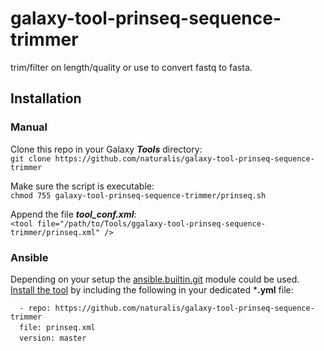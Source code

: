 # galaxy-tool-prinseq-sequence-trimmer
trim/filter on length/quality or use to convert fastq to fasta.  

## Installation  
### Manual  
Clone this repo in your Galaxy ***Tools*** directory:  
`git clone https://github.com/naturalis/galaxy-tool-prinseq-sequence-trimmer`  

Make sure the script is executable:  
`chmod 755 galaxy-tool-prinseq-sequence-trimmer/prinseq.sh`  

Append the file ***tool_conf.xml***:  
`<tool file="/path/to/Tools/ggalaxy-tool-prinseq-sequence-trimmer/prinseq.xml" />`  

### Ansible
Depending on your setup the [ansible.builtin.git](https://docs.ansible.com/ansible/latest/collections/ansible/builtin/git_module.html) module could be used.  
[Install the tool](https://docs.ansible.com/ansible/latest/collections/ansible/builtin/git_module.html#examples) by including the following in your dedicated ***.yml** file:  

`  - repo: https://github.com/naturalis/galaxy-tool-prinseq-sequence-trimmer`  
&ensp;&ensp;`file: prinseq.xml`  
&ensp;&ensp;`version: master`  

